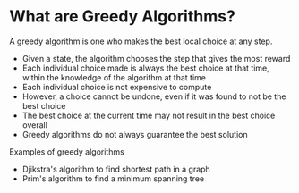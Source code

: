 # What are Greedy Algorithms?

A greedy algorithm is one who makes the best local choice at any step.

-   Given a state, the algorithm chooses the step that gives the most reward
-   Each individual choice made is always the best choice at that time, within the knowledge of the algorithm at that time
-   Each individual choice is not expensive to compute
-   However, a choice cannot be undone, even if it was found to not be the best choice
-   The best choice at the current time may not result in the best choice overall
-   Greedy algorithms do not always guarantee the best solution

Examples of greedy algorithms

-   Djikstra's algorithm to find shortest path in a graph
-   Prim's algorithm to find a minimum spanning tree
